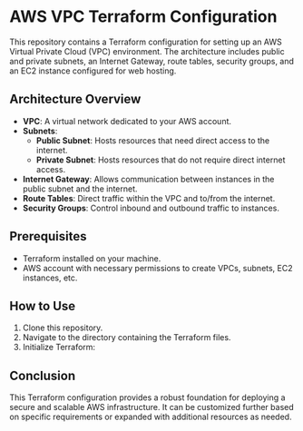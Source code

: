 # AWS VPC Terraform Configuration

This repository contains a Terraform configuration for setting up an AWS Virtual Private Cloud (VPC) environment. The architecture includes public and private subnets, an Internet Gateway, route tables, security groups, and an EC2 instance configured for web hosting.

## Architecture Overview

- **VPC**: A virtual network dedicated to your AWS account.
- **Subnets**:
  - **Public Subnet**: Hosts resources that need direct access to the internet.
  - **Private Subnet**: Hosts resources that do not require direct internet access.
- **Internet Gateway**: Allows communication between instances in the public subnet and the internet.
- **Route Tables**: Direct traffic within the VPC and to/from the internet.
- **Security Groups**: Control inbound and outbound traffic to instances.


## Prerequisites

- Terraform installed on your machine.
- AWS account with necessary permissions to create VPCs, subnets, EC2 instances, etc.

## How to Use

1. Clone this repository.
2. Navigate to the directory containing the Terraform files.
3. Initialize Terraform:


## Conclusion

This Terraform configuration provides a robust foundation for deploying a secure and scalable AWS infrastructure. It can be customized further based on specific requirements or expanded with additional resources as needed.


